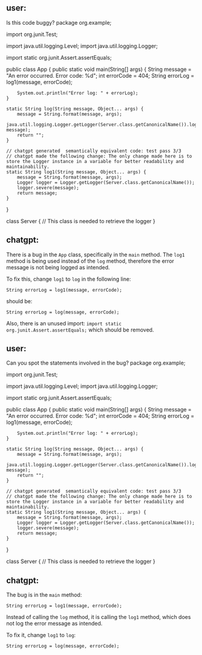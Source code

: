 

## user: 

Is this code buggy?
package org.example;

import org.junit.Test;

import java.util.logging.Level;
import java.util.logging.Logger;

import static org.junit.Assert.assertEquals;

public class App {
    public static void main(String[] args) {
        String message = "An error occurred. Error code: %d";
        int errorCode = 404;
        String errorLog = log1(message, errorCode);

        System.out.println("Error log: " + errorLog);
    }

    static String log(String message, Object... args) {
        message = String.format(message, args);
        java.util.logging.Logger.getLogger(Server.class.getCanonicalName()).log(Level.SEVERE, message);
        return "";
    }

    // chatgpt generated  semantically equivalent code: test pass 3/3
    // chatgpt made the following change: The only change made here is to store the Logger instance in a variable for better readability and maintainability.
    static String log1(String message, Object... args) {
        message = String.format(message, args);
        Logger logger = Logger.getLogger(Server.class.getCanonicalName());
        logger.severe(message);
        return message;
    }



}

class Server {
    // This class is needed to retrieve the logger
}

## chatgpt: 

There is a bug in the `App` class, specifically in the `main` method. The `log1` method is being used instead of the `log` method, therefore the error message is not being logged as intended. 

To fix this, change `log1` to `log` in the following line:

```
String errorLog = log1(message, errorCode);
```

should be:

```
String errorLog = log(message, errorCode);
``` 

Also, there is an unused import: `import static org.junit.Assert.assertEquals;` which should be removed.

## user: 

Can you spot the statements involved in the bug?
package org.example;

import org.junit.Test;

import java.util.logging.Level;
import java.util.logging.Logger;

import static org.junit.Assert.assertEquals;

public class App {
    public static void main(String[] args) {
        String message = "An error occurred. Error code: %d";
        int errorCode = 404;
        String errorLog = log1(message, errorCode);

        System.out.println("Error log: " + errorLog);
    }

    static String log(String message, Object... args) {
        message = String.format(message, args);
        java.util.logging.Logger.getLogger(Server.class.getCanonicalName()).log(Level.SEVERE, message);
        return "";
    }

    // chatgpt generated  semantically equivalent code: test pass 3/3
    // chatgpt made the following change: The only change made here is to store the Logger instance in a variable for better readability and maintainability.
    static String log1(String message, Object... args) {
        message = String.format(message, args);
        Logger logger = Logger.getLogger(Server.class.getCanonicalName());
        logger.severe(message);
        return message;
    }



}

class Server {
    // This class is needed to retrieve the logger
}

## chatgpt: 

The bug is in the `main` method:

```
String errorLog = log1(message, errorCode);
```

Instead of calling the `log` method, it is calling the `log1` method, which does not log the error message as intended. 

To fix it, change `log1` to `log`:

```
String errorLog = log(message, errorCode);
```